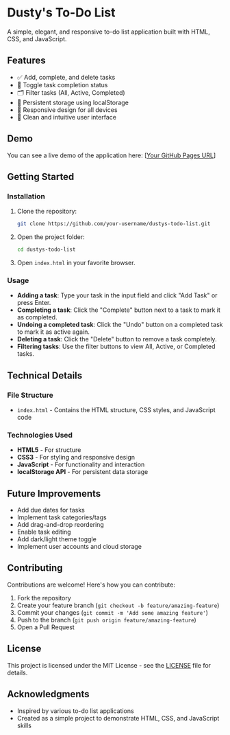 # Dusty's To-Do List

A simple, elegant, and responsive to-do list application built with HTML, CSS, and JavaScript.



## Features

- ✅ Add, complete, and delete tasks
- 🔄 Toggle task completion status
- 🗂️ Filter tasks (All, Active, Completed)
- 💾 Persistent storage using localStorage
- 📱 Responsive design for all devices
- 🎨 Clean and intuitive user interface

## Demo

You can see a live demo of the application here: [[Your GitHub Pages URL](https://idusty13.github.io/Dusty-to-do-list/)]

## Getting Started

### Installation

1. Clone the repository:
   ```bash
   git clone https://github.com/your-username/dustys-todo-list.git
   ```

2. Open the project folder:
   ```bash
   cd dustys-todo-list
   ```

3. Open `index.html` in your favorite browser.

### Usage

- **Adding a task**: Type your task in the input field and click "Add Task" or press Enter.
- **Completing a task**: Click the "Complete" button next to a task to mark it as completed.
- **Undoing a completed task**: Click the "Undo" button on a completed task to mark it as active again.
- **Deleting a task**: Click the "Delete" button to remove a task completely.
- **Filtering tasks**: Use the filter buttons to view All, Active, or Completed tasks.

## Technical Details

### File Structure

- `index.html` - Contains the HTML structure, CSS styles, and JavaScript code

### Technologies Used

- **HTML5** - For structure
- **CSS3** - For styling and responsive design
- **JavaScript** - For functionality and interaction
- **localStorage API** - For persistent data storage

## Future Improvements

- Add due dates for tasks
- Implement task categories/tags
- Add drag-and-drop reordering
- Enable task editing
- Add dark/light theme toggle
- Implement user accounts and cloud storage

## Contributing

Contributions are welcome! Here's how you can contribute:

1. Fork the repository
2. Create your feature branch (`git checkout -b feature/amazing-feature`)
3. Commit your changes (`git commit -m 'Add some amazing feature'`)
4. Push to the branch (`git push origin feature/amazing-feature`)
5. Open a Pull Request

## License

This project is licensed under the MIT License - see the [LICENSE](LICENSE) file for details.

## Acknowledgments

- Inspired by various to-do list applications
- Created as a simple project to demonstrate HTML, CSS, and JavaScript skills


